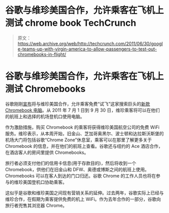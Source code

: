 # 谷歌与维珍美国合作，允许乘客在飞机上测试 chrome book TechCrunch

> 原文：<https://web.archive.org/web/http://techcrunch.com/2011/06/30/google-teams-up-with-virgin-america-to-allow-passengers-to-test-out-chromebooks-in-flight/>

# 谷歌与维珍美国合作，允许乘客在飞机上测试 Chromebooks

谷歌刚刚[宣布](https://web.archive.org/web/20230203065834/http://www.prnewswire.com/news-releases/virgin-america-and-google-team-up-to-keep-travelers-connected-with-chromebooks--35000-feet-124770318.html)将与维珍美国合作，允许乘客免费“试飞”这家搜索巨头的[新款 Chromebook 电脑](https://web.archive.org/web/20230203065834/http://www.crunchgear.com/2011/05/11/the-google-chromebook-breaks-cover-at-io-2011/)。从 2011 年 7 月 1 日到 9 月 30 日，维珍乘客将可以在他们的航班上和选择的机场登机口使用电脑。

作为激励措施，购买 Chromebook 的乘客将获得维珍美国航空公司的免费 WiFi 服务。维珍表示，从本周开始，旧金山、芝加哥奥黑尔、波士顿和达拉斯沃斯堡的机场大门将包括谷歌“Chrome Zone”休息室，乘客可以在那里了解更多关于 Chromebook 的信息，并在他们的航班上查看。谷歌还与纽约的 Ace 酒店合作，在酒店客人的房间里提供 Chromebooks。

旅行者必须支付他们的信用卡信息(用于存款目的)，然后将收到一个 Chromebook，供他们在旧金山和 DFW、奥德或博斯之间的航班上使用。Chromebooks 可以在客人到达的门口归还。谷歌 Chrome 的工作人员也将在参与的维珍美国登机口协助乘客。

这似乎是谷歌和维珍美国之间现有营销关系的延伸。过去两年，谷歌实际上已经与维珍合作，在假期为乘客提供免费的机上 WiFi。作为去年合作的一部分，谷歌向旅行者兜售其浏览器 Chrome。